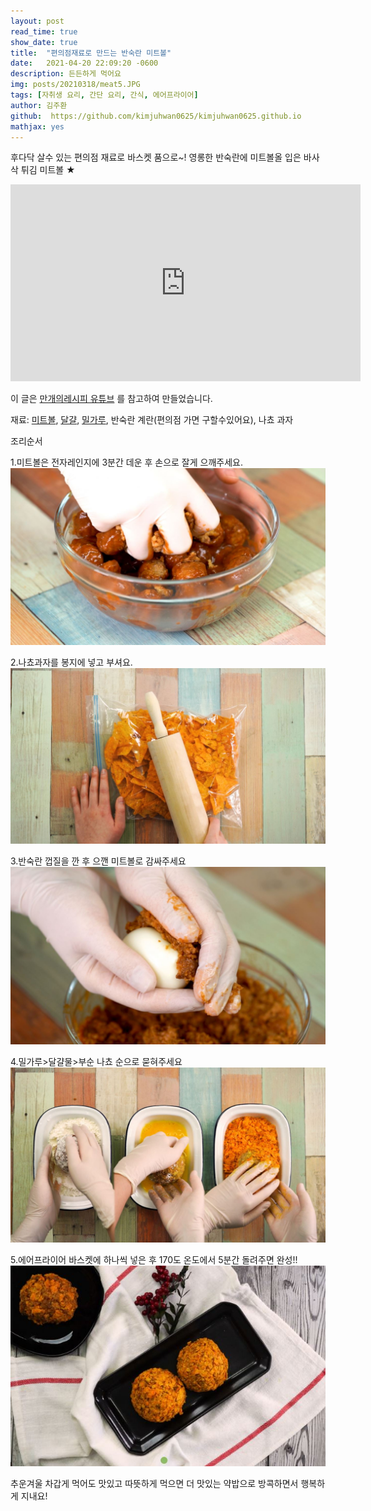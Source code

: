 ```yaml
---
layout: post
read_time: true
show_date: true
title:  "편의점재료로 만드는 반숙란 미트볼"
date:   2021-04-20 22:09:20 -0600
description: 든든하게 먹어요
img: posts/20210318/meat5.JPG
tags: [자취생 요리, 간단 요리, 간식, 에어프라이어]
author: 김주환
github:  https://github.com/kimjuhwan0625/kimjuhwan0625.github.io
mathjax: yes
---
```

후다닥 살수 있는 편의점 재료로 바스켓 품으로~!
영롱한 반숙란에 미트볼올 입은 바사삭 튀김 미트볼 ★

<iframe width="560" height="315" src="https://youtu.be/mwImCPzfom8" title="YouTube video player" frameborder="0" allow="accelerometer; autoplay; clipboard-write; encrypted-media; gyroscope; picture-in-picture" allowfullscreen></iframe>

이 글은 [만개의레시피 유튜브](https://youtu.be/mwImCPzfom8) 를 참고하여 만들었습니다. 

재료: [미트볼](https://www.coupang.com/vp/products/4325574105?itemId=5040688608&vendorItemId=72350459597&sourceType=srp_product_ads&clickEventId=2125ed24-74cc-497f-bee2-03b3cdab254d&korePlacement=15&koreSubPlacement=1&clickEventId=2125ed24-74cc-497f-bee2-03b3cdab254d&korePlacement=15&koreSubPlacement=1&q=%EB%AF%B8%ED%8A%B8%EB%B3%BC&itemsCount=36&searchId=39750c1b01ff4886915666cab0b1897f&rank=0), [달걀](https://www.coupang.com/vp/products/1524568260?itemId=2615859407&vendorItemId=70606896211&q=%EA%B3%84%EB%9E%80&itemsCount=36&searchId=559b79a7a6514bf59ab95c9dac9d26e0&rank=1), [밀가루](https://www.coupang.com/vp/products/5479650?itemId=24854509&vendorItemId=3036730758&q=%EB%B0%80%EA%B0%80%EB%A3%A8&itemsCount=36&searchId=e0fc06fa9f804b0cbef39ddbfbb2324f&rank=1), 반숙란 계란(편의점 가면 구할수있어요), 나쵸 과자 

조리순서

1.미트볼은 전자레인지에 3분간 데운 후 손으로 잘게 으깨주세요.
![n2](./assets\img\posts\20210318\meat1.JPG)

2.나쵸과자를 봉지에 넣고 부셔요.
![n3](./assets\img\posts\20210318\meat2.JPG)

3.반숙란 껍질을 깐 후 으깬 미트볼로 감싸주세요
![n4](./assets\img\posts\20210318\meat3.JPG)

4.밀가루>달걀물>부순 나쵸 순으로 묻혀주세요
![n5](./assets\img\posts\20210318\meat4.JPG)

5.에어프라이어 바스켓에 하나씩 넣은 후 170도 온도에서 5분간 돌려주면 완성!!
![n6](./assets\img\posts\20210318\meat5.JPG)


추운겨울 차갑게 먹어도 맛있고 따뜻하게 먹으면 더 맛있는 약밥으로 방콕하면서 행복하게 지내요!



